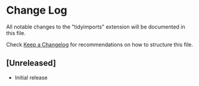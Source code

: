 # Change Log

All notable changes to the "tidyimports" extension will be documented in this file.

Check [Keep a Changelog](http://keepachangelog.com/) for recommendations on how to structure this file.

## [Unreleased]

- Initial release
